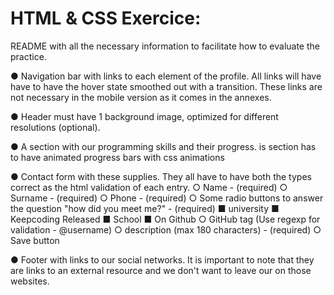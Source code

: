 # HTML & CSS Exercice:

README with all the necessary information to facilitate how to evaluate the
practice.

● Navigation bar with links to each element of the profile. All links will have
have to have the hover state smoothed out with a transition. These links are not
necessary in the mobile version as it comes in the annexes.

● Header must have 1 background image, optimized for different resolutions
(optional).

● A section with our programming skills and their progress. is
section has to have animated progress bars with css animations

● Contact form with these supplies. They all have to have both the types
correct as the html validation of each entry.
    ○ Name - (required)
    ○ Surname - (required)
    ○ Phone - (required)
    ○ Some radio buttons to answer the question "how did you meet me?" -
    (required)
        ■ university
        ■ Keepcoding Released
        ■ School
        ■ On Github
    ○ GitHub tag (Use regexp for validation - @username)
    ○ description (max 180 characters) - (required)
    ○ Save button
    
● Footer with links to our social networks. It is important to note that they are links
to an external resource and we don't want to leave our on those
websites.